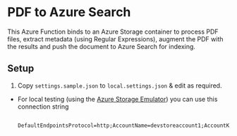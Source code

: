 # PDF to Azure Search

This Azure Function binds to an Azure Storage container to process PDF files, extract metadata (using Regular Expressions), augment the PDF with the results and push the document to Azure Search for indexing.

## Setup

1. Copy `settings.sample.json` to `local.settings.json` & edit as required.
  * For local testing (using the [Azure Storage Emulator](https://docs.microsoft.com/en-us/azure/storage/storage-use-emulator)) you can use this connection string
          
          DefaultEndpointsProtocol=http;AccountName=devstoreaccount1;AccountKey=Eby8vdM02xNOcqFlqUwJPLlmEtlCDXJ1OUzFT50uSRZ6IFsuFq2UVErCz4I6tq/K1SZFPTOtr/KBHBeksoGMGw==;BlobEndpoint=http://127.0.0.1:10000/devstoreaccount1;TableEndpoint=http://127.0.0.1:10002/devstoreaccount1;QueueEndpoint=http://127.0.0.1:10001/devstoreaccount1;